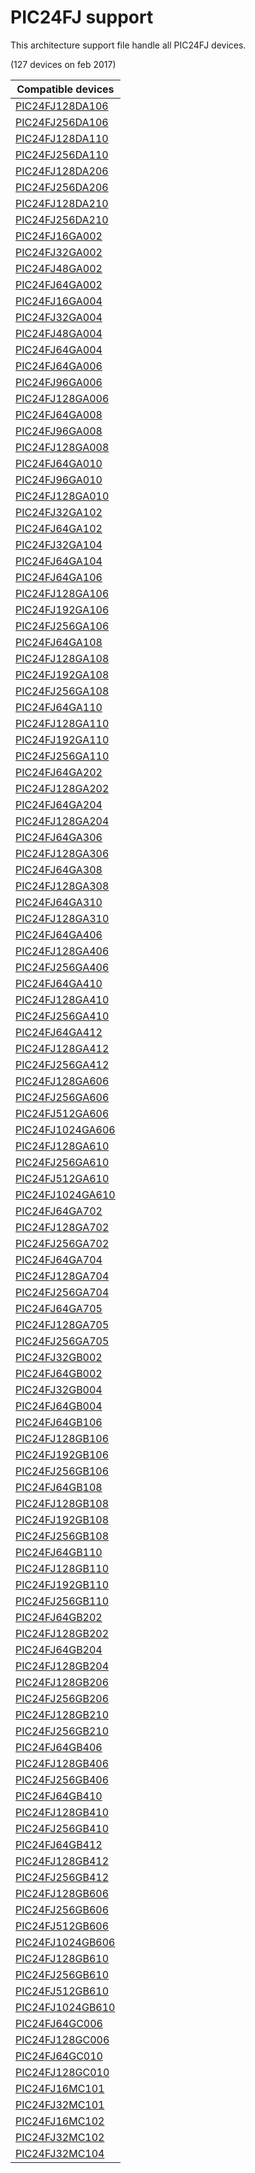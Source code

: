 # PIC24FJ support

This architecture support file handle all PIC24FJ devices.

(127 devices on feb 2017)

|Compatible devices|
|---------|
|[PIC24FJ128DA106](http://microchip.com/PIC24FJ128DA106)|
|[PIC24FJ256DA106](http://microchip.com/PIC24FJ256DA106)|
|[PIC24FJ128DA110](http://microchip.com/PIC24FJ128DA110)|
|[PIC24FJ256DA110](http://microchip.com/PIC24FJ256DA110)|
|[PIC24FJ128DA206](http://microchip.com/PIC24FJ128DA206)|
|[PIC24FJ256DA206](http://microchip.com/PIC24FJ256DA206)|
|[PIC24FJ128DA210](http://microchip.com/PIC24FJ128DA210)|
|[PIC24FJ256DA210](http://microchip.com/PIC24FJ256DA210)|
|[PIC24FJ16GA002](http://microchip.com/PIC24FJ16GA002)|
|[PIC24FJ32GA002](http://microchip.com/PIC24FJ32GA002)|
|[PIC24FJ48GA002](http://microchip.com/PIC24FJ48GA002)|
|[PIC24FJ64GA002](http://microchip.com/PIC24FJ64GA002)|
|[PIC24FJ16GA004](http://microchip.com/PIC24FJ16GA004)|
|[PIC24FJ32GA004](http://microchip.com/PIC24FJ32GA004)|
|[PIC24FJ48GA004](http://microchip.com/PIC24FJ48GA004)|
|[PIC24FJ64GA004](http://microchip.com/PIC24FJ64GA004)|
|[PIC24FJ64GA006](http://microchip.com/PIC24FJ64GA006)|
|[PIC24FJ96GA006](http://microchip.com/PIC24FJ96GA006)|
|[PIC24FJ128GA006](http://microchip.com/PIC24FJ128GA006)|
|[PIC24FJ64GA008](http://microchip.com/PIC24FJ64GA008)|
|[PIC24FJ96GA008](http://microchip.com/PIC24FJ96GA008)|
|[PIC24FJ128GA008](http://microchip.com/PIC24FJ128GA008)|
|[PIC24FJ64GA010](http://microchip.com/PIC24FJ64GA010)|
|[PIC24FJ96GA010](http://microchip.com/PIC24FJ96GA010)|
|[PIC24FJ128GA010](http://microchip.com/PIC24FJ128GA010)|
|[PIC24FJ32GA102](http://microchip.com/PIC24FJ32GA102)|
|[PIC24FJ64GA102](http://microchip.com/PIC24FJ64GA102)|
|[PIC24FJ32GA104](http://microchip.com/PIC24FJ32GA104)|
|[PIC24FJ64GA104](http://microchip.com/PIC24FJ64GA104)|
|[PIC24FJ64GA106](http://microchip.com/PIC24FJ64GA106)|
|[PIC24FJ128GA106](http://microchip.com/PIC24FJ128GA106)|
|[PIC24FJ192GA106](http://microchip.com/PIC24FJ192GA106)|
|[PIC24FJ256GA106](http://microchip.com/PIC24FJ256GA106)|
|[PIC24FJ64GA108](http://microchip.com/PIC24FJ64GA108)|
|[PIC24FJ128GA108](http://microchip.com/PIC24FJ128GA108)|
|[PIC24FJ192GA108](http://microchip.com/PIC24FJ192GA108)|
|[PIC24FJ256GA108](http://microchip.com/PIC24FJ256GA108)|
|[PIC24FJ64GA110](http://microchip.com/PIC24FJ64GA110)|
|[PIC24FJ128GA110](http://microchip.com/PIC24FJ128GA110)|
|[PIC24FJ192GA110](http://microchip.com/PIC24FJ192GA110)|
|[PIC24FJ256GA110](http://microchip.com/PIC24FJ256GA110)|
|[PIC24FJ64GA202](http://microchip.com/PIC24FJ64GA202)|
|[PIC24FJ128GA202](http://microchip.com/PIC24FJ128GA202)|
|[PIC24FJ64GA204](http://microchip.com/PIC24FJ64GA204)|
|[PIC24FJ128GA204](http://microchip.com/PIC24FJ128GA204)|
|[PIC24FJ64GA306](http://microchip.com/PIC24FJ64GA306)|
|[PIC24FJ128GA306](http://microchip.com/PIC24FJ128GA306)|
|[PIC24FJ64GA308](http://microchip.com/PIC24FJ64GA308)|
|[PIC24FJ128GA308](http://microchip.com/PIC24FJ128GA308)|
|[PIC24FJ64GA310](http://microchip.com/PIC24FJ64GA310)|
|[PIC24FJ128GA310](http://microchip.com/PIC24FJ128GA310)|
|[PIC24FJ64GA406](http://microchip.com/PIC24FJ64GA406)|
|[PIC24FJ128GA406](http://microchip.com/PIC24FJ128GA406)|
|[PIC24FJ256GA406](http://microchip.com/PIC24FJ256GA406)|
|[PIC24FJ64GA410](http://microchip.com/PIC24FJ64GA410)|
|[PIC24FJ128GA410](http://microchip.com/PIC24FJ128GA410)|
|[PIC24FJ256GA410](http://microchip.com/PIC24FJ256GA410)|
|[PIC24FJ64GA412](http://microchip.com/PIC24FJ64GA412)|
|[PIC24FJ128GA412](http://microchip.com/PIC24FJ128GA412)|
|[PIC24FJ256GA412](http://microchip.com/PIC24FJ256GA412)|
|[PIC24FJ128GA606](http://microchip.com/PIC24FJ128GA606)|
|[PIC24FJ256GA606](http://microchip.com/PIC24FJ256GA606)|
|[PIC24FJ512GA606](http://microchip.com/PIC24FJ512GA606)|
|[PIC24FJ1024GA606](http://microchip.com/PIC24FJ1024GA606)|
|[PIC24FJ128GA610](http://microchip.com/PIC24FJ128GA610)|
|[PIC24FJ256GA610](http://microchip.com/PIC24FJ256GA610)|
|[PIC24FJ512GA610](http://microchip.com/PIC24FJ512GA610)|
|[PIC24FJ1024GA610](http://microchip.com/PIC24FJ1024GA610)|
|[PIC24FJ64GA702](http://microchip.com/PIC24FJ64GA702)|
|[PIC24FJ128GA702](http://microchip.com/PIC24FJ128GA702)|
|[PIC24FJ256GA702](http://microchip.com/PIC24FJ256GA702)|
|[PIC24FJ64GA704](http://microchip.com/PIC24FJ64GA704)|
|[PIC24FJ128GA704](http://microchip.com/PIC24FJ128GA704)|
|[PIC24FJ256GA704](http://microchip.com/PIC24FJ256GA704)|
|[PIC24FJ64GA705](http://microchip.com/PIC24FJ64GA705)|
|[PIC24FJ128GA705](http://microchip.com/PIC24FJ128GA705)|
|[PIC24FJ256GA705](http://microchip.com/PIC24FJ256GA705)|
|[PIC24FJ32GB002](http://microchip.com/PIC24FJ32GB002)|
|[PIC24FJ64GB002](http://microchip.com/PIC24FJ64GB002)|
|[PIC24FJ32GB004](http://microchip.com/PIC24FJ32GB004)|
|[PIC24FJ64GB004](http://microchip.com/PIC24FJ64GB004)|
|[PIC24FJ64GB106](http://microchip.com/PIC24FJ64GB106)|
|[PIC24FJ128GB106](http://microchip.com/PIC24FJ128GB106)|
|[PIC24FJ192GB106](http://microchip.com/PIC24FJ192GB106)|
|[PIC24FJ256GB106](http://microchip.com/PIC24FJ256GB106)|
|[PIC24FJ64GB108](http://microchip.com/PIC24FJ64GB108)|
|[PIC24FJ128GB108](http://microchip.com/PIC24FJ128GB108)|
|[PIC24FJ192GB108](http://microchip.com/PIC24FJ192GB108)|
|[PIC24FJ256GB108](http://microchip.com/PIC24FJ256GB108)|
|[PIC24FJ64GB110](http://microchip.com/PIC24FJ64GB110)|
|[PIC24FJ128GB110](http://microchip.com/PIC24FJ128GB110)|
|[PIC24FJ192GB110](http://microchip.com/PIC24FJ192GB110)|
|[PIC24FJ256GB110](http://microchip.com/PIC24FJ256GB110)|
|[PIC24FJ64GB202](http://microchip.com/PIC24FJ64GB202)|
|[PIC24FJ128GB202](http://microchip.com/PIC24FJ128GB202)|
|[PIC24FJ64GB204](http://microchip.com/PIC24FJ64GB204)|
|[PIC24FJ128GB204](http://microchip.com/PIC24FJ128GB204)|
|[PIC24FJ128GB206](http://microchip.com/PIC24FJ128GB206)|
|[PIC24FJ256GB206](http://microchip.com/PIC24FJ256GB206)|
|[PIC24FJ128GB210](http://microchip.com/PIC24FJ128GB210)|
|[PIC24FJ256GB210](http://microchip.com/PIC24FJ256GB210)|
|[PIC24FJ64GB406](http://microchip.com/PIC24FJ64GB406)|
|[PIC24FJ128GB406](http://microchip.com/PIC24FJ128GB406)|
|[PIC24FJ256GB406](http://microchip.com/PIC24FJ256GB406)|
|[PIC24FJ64GB410](http://microchip.com/PIC24FJ64GB410)|
|[PIC24FJ128GB410](http://microchip.com/PIC24FJ128GB410)|
|[PIC24FJ256GB410](http://microchip.com/PIC24FJ256GB410)|
|[PIC24FJ64GB412](http://microchip.com/PIC24FJ64GB412)|
|[PIC24FJ128GB412](http://microchip.com/PIC24FJ128GB412)|
|[PIC24FJ256GB412](http://microchip.com/PIC24FJ256GB412)|
|[PIC24FJ128GB606](http://microchip.com/PIC24FJ128GB606)|
|[PIC24FJ256GB606](http://microchip.com/PIC24FJ256GB606)|
|[PIC24FJ512GB606](http://microchip.com/PIC24FJ512GB606)|
|[PIC24FJ1024GB606](http://microchip.com/PIC24FJ1024GB606)|
|[PIC24FJ128GB610](http://microchip.com/PIC24FJ128GB610)|
|[PIC24FJ256GB610](http://microchip.com/PIC24FJ256GB610)|
|[PIC24FJ512GB610](http://microchip.com/PIC24FJ512GB610)|
|[PIC24FJ1024GB610](http://microchip.com/PIC24FJ1024GB610)|
|[PIC24FJ64GC006](http://microchip.com/PIC24FJ64GC006)|
|[PIC24FJ128GC006](http://microchip.com/PIC24FJ128GC006)|
|[PIC24FJ64GC010](http://microchip.com/PIC24FJ64GC010)|
|[PIC24FJ128GC010](http://microchip.com/PIC24FJ128GC010)|
|[PIC24FJ16MC101](http://microchip.com/PIC24FJ16MC101)|
|[PIC24FJ32MC101](http://microchip.com/PIC24FJ32MC101)|
|[PIC24FJ16MC102](http://microchip.com/PIC24FJ16MC102)|
|[PIC24FJ32MC102](http://microchip.com/PIC24FJ32MC102)|
|[PIC24FJ32MC104](http://microchip.com/PIC24FJ32MC104)|
